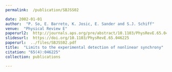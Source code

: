 ```yaml
---
permalink:  /publication/SBJSS02

date: 2002-01-01
author:  "P. So, E. Barreto, K. Josic, E. Sander and S.J. Schiff"
venue:  "Physical Review E"
paperurl2:  http://journals.aps.org/pre/abstract/10.1103/PhysRevE.65.046225
slidesurl:  https://doi.org/10.1103/PhysRevE.65.046225
paperurl:  ../files/SBJSS02.pdf
title:  "Limits to the experimental detection of nonlinear synchrony"
citation: "65(4):046225"
collection: publications

---
```

